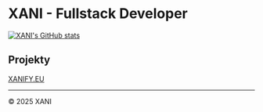 # XANI - Fullstack Developer

[![XANI's GitHub stats](https://github-readme-stats.vercel.app/api?username=ogxani&theme=radical)](https://github.com/anuraghazra/github-readme-stats)

## Projekty

[XANIFY.EU](https://xanify.eu/)

---

© 2025 XANI
